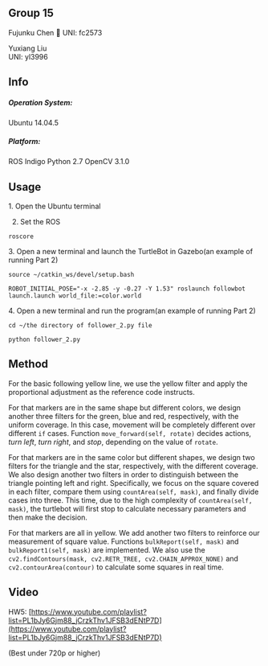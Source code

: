 ## Group 15
Fujunku Chen 
UNI: fc2573

Yuxiang Liu    
UNI: yl3996


## Info
##### Operation System:
Ubuntu 14.04.5

##### Platform:
ROS Indigo
Python 2.7
OpenCV 3.1.0

## Usage
​1. Open the Ubuntu terminal 


2. Set the ROS 

```
roscore
```

​3. Open a new terminal and launch the TurtleBot in Gazebo(an example of running Part 2)
```
source ~/catkin_ws/devel/setup.bash

ROBOT_INITIAL_POSE="-x -2.85 -y -0.27 -Y 1.53" roslaunch followbot launch.launch world_file:=color.world
```

​4. Open a new terminal and run the program(an example of running Part 2)
```
cd ~/the directory of follower_2.py file

python follower_2.py    
```

## Method
For the basic following yellow line, we use the yellow filter and apply the proportional adjustment as the reference code instructs.

For that markers are in the same shape but different colors, we design another three filters for the green, blue and red, respectively, with the uniform coverage. In this case, movement will be completely different over different ```if``` cases. Function ```move_forward(self, rotate)``` decides actions, *turn left*, *turn right*, and *stop*, depending on the value of ```rotate```.

For that markers are in the same color but different shapes, we design two filters for the triangle and the star, respectively, with the different coverage. We also design another two filters in order to distinguish between the triangle pointing left and right. Specifically, we focus on the square covered in each filter, compare them using ```countArea(self, mask)```, and finally divide cases into three. This time, due to the high complexity of ```countArea(self, mask)```, the turtlebot will first stop to calculate necessary parameters and then make the decision.

For that markers are all in yellow. We add another two filters to reinforce our measurement of square value. Functions ```bulkReport(self, mask)``` and ```bulkReport1(self, mask)``` are implemented. We also use the ```cv2.findContours(mask, cv2.RETR_TREE, cv2.CHAIN_APPROX_NONE)``` and ```cv2.contourArea(contour)``` to calculate some squares in real time.

## Video

HW5: [https://www.youtube.com/playlist?list=PL1bJy6Gjm88_jCrzkThv1JFSB3dENtP7D](https://www.youtube.com/playlist?list=PL1bJy6Gjm88_jCrzkThv1JFSB3dENtP7D)

(Best under 720p or higher)

